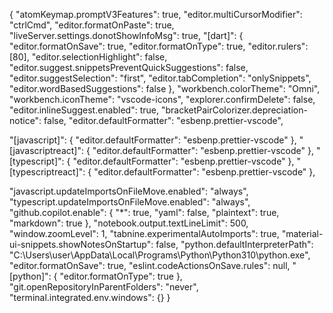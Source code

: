{
  "atomKeymap.promptV3Features": true,
  "editor.multiCursorModifier": "ctrlCmd",
  "editor.formatOnPaste": true,
  "liveServer.settings.donotShowInfoMsg": true,
  "[dart]": {
    "editor.formatOnSave": true,
    "editor.formatOnType": true,
    "editor.rulers": [80],
    "editor.selectionHighlight": false,
    "editor.suggest.snippetsPreventQuickSuggestions": false,
    "editor.suggestSelection": "first",
    "editor.tabCompletion": "onlySnippets",
    "editor.wordBasedSuggestions": false
  },
  "workbench.colorTheme": "Omni",
  "workbench.iconTheme": "vscode-icons",
  "explorer.confirmDelete": false,
  "editor.inlineSuggest.enabled": true,
  "bracketPairColorizer.depreciation-notice": false,
  "editor.defaultFormatter": "esbenp.prettier-vscode",

  "[javascript]": {
    "editor.defaultFormatter": "esbenp.prettier-vscode"
  },
  "[javascriptreact]": {
    "editor.defaultFormatter": "esbenp.prettier-vscode"
  },
  "[typescript]": {
    "editor.defaultFormatter": "esbenp.prettier-vscode"
  },
  "[typescriptreact]": {
    "editor.defaultFormatter": "esbenp.prettier-vscode"
  },

  "javascript.updateImportsOnFileMove.enabled": "always",
  "typescript.updateImportsOnFileMove.enabled": "always",
  "github.copilot.enable": {
    "*": true,
    "yaml": false,
    "plaintext": true,
    "markdown": true
  },
  "notebook.output.textLineLimit": 500,
  "window.zoomLevel": 1,
  "tabnine.experimentalAutoImports": true,
  "material-ui-snippets.showNotesOnStartup": false,
  "python.defaultInterpreterPath": "C:\\Users\\user\\AppData\\Local\\Programs\\Python\\Python310\\python.exe",
  "editor.formatOnSave": true,
  "eslint.codeActionsOnSave.rules": null,
  "[python]": {
    "editor.formatOnType": true
  },
  "git.openRepositoryInParentFolders": "never",
  "terminal.integrated.env.windows": {}
}
